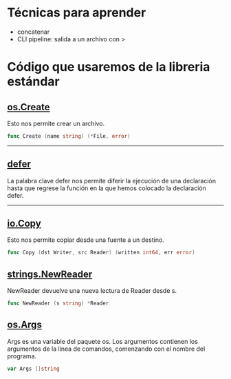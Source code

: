 # Técnicas para aprender

- concatenar
- CLI pipeline: salida a un archivo con >

# Código que usaremos de la libreria estándar

## [os.Create](https://godoc.org/os#Create)
Esto nos permite crear un archivo.
``` Go
func Create (name string) (*File, error)
```

***

## [defer](https://golang.org/ref/spec#Defer_statements)
La palabra clave defer nos permite diferir la ejecución de una declaración hasta que regrese la función en la que hemos colocado la declaración defer.

***

## [io.Copy](https://godoc.org/io#Copy)
Esto nos permite copiar desde una fuente a un destino.
``` Go
func Copy (dst Writer, src Reader) (written int64, err error)
```

## [strings.NewReader](https://godoc.org/strings#NewReader)
NewReader devuelve una nueva lectura de Reader desde s.
``` Go
func NewReader (s string) *Reader
```

## [os.Args](https://godoc.org/os#pkg-variables)
Args es una variable del paquete os. Los argumentos contienen los argumentos de la línea de comandos, comenzando con el nombre del programa.
``` Go
var Args []string
```